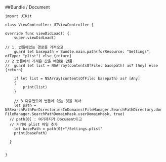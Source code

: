 ##Bundle / Document


	import UIKit

	class ViewController: UIViewController {

    override func viewDidLoad() {
        super.viewDidLoad()
   
    // 1. 번들에있는 경로를 가져오고
        guard let basepath = Bundle.main.path(forResource: "Settings", ofType: "plist") else {return}
    // 2.번들에서 가져온 값을 배열로 만듦
	//  guard let list = NSArray(contentsOfFile: basepath) as? [Any] else {return}
 
        if let list = NSArray(contentsOfFile: basepath) as? [Any]
        {
            print(list)
        }
        
        // 3.다큐먼트에 번들에 있는 것을 복사
        let path = NSSearchPathForDirectoriesInDomains(FileManager.SearchPathDirectory.documentDirectory, FileManager.SearchPathDomainMask.userDomainMask, true)
      // path[0] : 여기까지가 Document이고
      // 거기에 plist 파일 추가
        let basePath = path[0]+"/Settings.plist"
        print(basePath)
        
      }


	}

